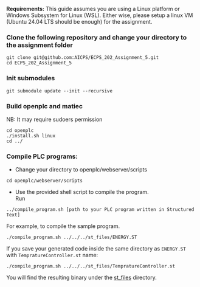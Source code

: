 
**Requirements:** This guide assumes you are using a Linux platform or Windows Subsystem for Linux (WSL). Either wise, please setup a linux VM (Ubuntu 24.04 LTS should be enough) for the assignment.

### Clone the following repository and change your directory to the assignment folder
```
git clone git@github.com:AICPS/ECPS_202_Assignment_5.git
cd ECPS_202_Assignment_5
```
### Init submodules
```
git submodule update --init --recursive
```

### Build openplc and matiec
NB: It may require sudoers permission
```
cd openplc
./install.sh linux
cd ../
```


### Compile PLC programs:
- Change your directory to openplc/webserver/scripts
```
cd openplc/webserver/scripts
```
- Use the provided shell script to compile the program.  
Run
```
../compile_program.sh [path to your PLC program written in Structured Text]
``` 

For example, to compile the sample program.
```
./compile_program.sh ../../../st_files/ENERGY.ST
```

If you save your generated code inside the same directory as `ENERGY.ST` with `TempratureController.st` name:
```
./compile_program.sh ../../../st_files/TempratureController.st
```

You will find the resulting binary under the [st_files](./st_files/) directory.